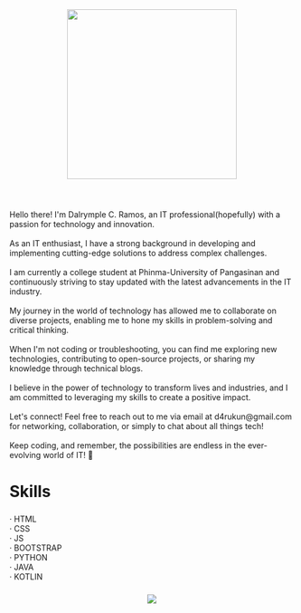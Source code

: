 <div align="center">
  <img height="300" src="https://i.gifer.com/6M8G.gif"  />
</div>

###

<br clear="both">

<p align="left">Hello there! I'm Dalrymple C. Ramos, an IT professional(hopefully) with a passion for technology and innovation.<br><br>As an IT enthusiast, I have a strong background in developing and implementing cutting-edge solutions to address complex challenges.<br><br>I am currently a college student at Phinma-University of Pangasinan and continuously striving to stay updated with the latest advancements in the IT industry.<br><br>My journey in the world of technology has allowed me to collaborate on diverse projects, enabling me to hone my skills in problem-solving and critical thinking.<br><br>When I'm not coding or troubleshooting, you can find me exploring new technologies, contributing to open-source projects, or sharing my knowledge through technical blogs.<br><br>I believe in the power of technology to transform lives and industries, and I am committed to leveraging my skills to create a positive impact.<br><br>Let's connect! Feel free to reach out to me via email at d4rukun@gmail.com for networking, collaboration, or simply to chat about all things tech!<br><br>Keep coding, and remember, the possibilities are endless in the ever-evolving world of IT! 🚀</p>

###

<h1 align="left">Skills</h1>

###

<p align="left">· HTML<br>· CSS<br>· JS<br>· BOOTSTRAP<br>· PYTHON<br>· JAVA<br>· KOTLIN</p>

###

<div align="center">
  <img src="https://profile-counter.glitch.me/Dalramos/count.svg?"  />
</div>

###
